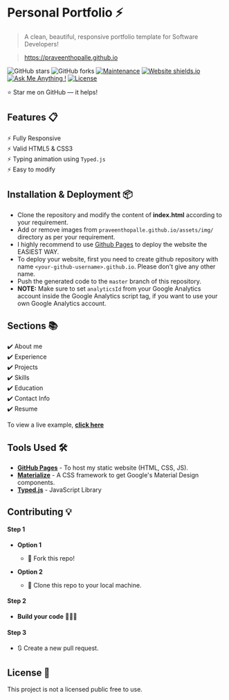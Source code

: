 # Personal Portfolio ⚡️ 
> A clean, beautiful, responsive portfolio template for Software Developers!

> https://praveenthopalle.github.io

![GitHub stars](https://img.shields.io/github/stars/praveenthopalle/praveenthopalle.github.io) 
![GitHub forks](https://img.shields.io/github/forks/praveenthopalle/praveenthopalle.github.io)
[![Maintenance](https://img.shields.io/badge/maintained-yes-green.svg)](https://github.com/praveenthopalle/praveenthopalle.github.io/commits/master)
[![Website shields.io](https://img.shields.io/badge/website-up-yellow)](http://praveenthopalle.github.io/)
[![Ask Me Anything !](https://img.shields.io/badge/ask%20me-linkedin-1abc9c.svg)](https://www.linkedin.com/in/praveenthopalle/)
[![License](http://img.shields.io/:license-mit-blue.svg?style=flat-square)](http://badges.mit-license.org)

:star: Star me on GitHub — it helps!

## Features 📋
⚡️ Fully Responsive\
⚡️ Valid HTML5 & CSS3\
⚡️ Typing animation using `Typed.js`\
⚡️ Easy to modify

## Installation & Deployment 📦
- Clone the repository and modify the content of <b>index.html</b> according to your requirement.
- Add or remove images from `praveenthopalle.github.io/assets/img/` directory as per your requirement.
- I highly recommend to use [Github Pages](https://create-react-app.dev/docs/deployment/#github-pages) to deploy the website the EASIEST WAY.
- To deploy your website, first you need to create github repository with name `<your-github-username>.github.io`. Please don't give any other name.
- Push the generated code to the `master` branch of this repository.
- <b>NOTE:</b> Make sure to set `analyticsId` from your Google Analytics account inside the Google Analytics script tag, if you want to use your own Google Analytics account.

## Sections 📚
✔️ About me\
✔️ Experience\
✔️ Projects \
✔️ Skills \
✔️ Education\
✔️ Contact Info\
✔️ Resume

To view a live example, **[click here](https://praveenthopalle.github.io/)**

## Tools Used 🛠️
* [<b>GitHub Pages</b>](https://create-react-app.dev/docs/deployment/#github-pages) - To host my static website (HTML, CSS, JS).
* [<b>Materialize</b>](https://materializecss.com/) - A CSS framework to get Google's Material Design components.
* [<b>Typed.js</b>](https://mattboldt.com/demos/typed-js/) - JavaScript Library

## Contributing 💡
#### Step 1

- **Option 1**
    - 🍴 Fork this repo!

- **Option 2**
    - 👯 Clone this repo to your local machine.


#### Step 2

- **Build your code** 🔨🔨🔨

#### Step 3

- 🔃 Create a new pull request.

## License 📄
This project is not a licensed public free to use.
